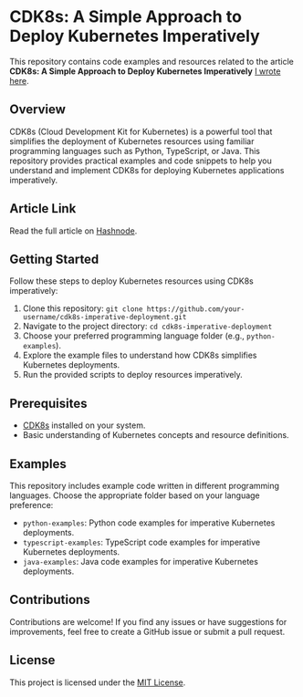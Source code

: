 # CDK8s: A Simple Approach to Deploy Kubernetes Imperatively

This repository contains code examples and resources related to the article **CDK8s: A Simple Approach to Deploy Kubernetes Imperatively** [I wrote here](https://tatenda.hashnode.dev/cdk8s-a-simple-approach-to-deploy-kubernetes-imperatively).

## Overview

CDK8s (Cloud Development Kit for Kubernetes) is a powerful tool that simplifies the deployment of Kubernetes resources using familiar programming languages such as Python, TypeScript, or Java. This repository provides practical examples and code snippets to help you understand and implement CDK8s for deploying Kubernetes applications imperatively.

## Article Link

Read the full article on [Hashnode](https://tatenda.hashnode.dev/cdk8s-a-simple-approach-to-deploy-kubernetes-imperatively).

## Getting Started

Follow these steps to deploy Kubernetes resources using CDK8s imperatively:

1. Clone this repository: `git clone https://github.com/your-username/cdk8s-imperative-deployment.git`
2. Navigate to the project directory: `cd cdk8s-imperative-deployment`
3. Choose your preferred programming language folder (e.g., `python-examples`).
4. Explore the example files to understand how CDK8s simplifies Kubernetes deployments.
5. Run the provided scripts to deploy resources imperatively.

## Prerequisites

- [CDK8s](https://cdk8s.io/docs/latest/getting-started/) installed on your system.
- Basic understanding of Kubernetes concepts and resource definitions.

## Examples

This repository includes example code written in different programming languages. Choose the appropriate folder based on your language preference:

- `python-examples`: Python code examples for imperative Kubernetes deployments.
- `typescript-examples`: TypeScript code examples for imperative Kubernetes deployments.
- `java-examples`: Java code examples for imperative Kubernetes deployments.

## Contributions

Contributions are welcome! If you find any issues or have suggestions for improvements, feel free to create a GitHub issue or submit a pull request.

## License

This project is licensed under the [MIT License](LICENSE).
